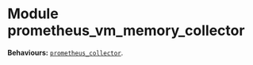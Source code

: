 

# Module prometheus_vm_memory_collector #

__Behaviours:__ [`prometheus_collector`](prometheus_collector.md).

